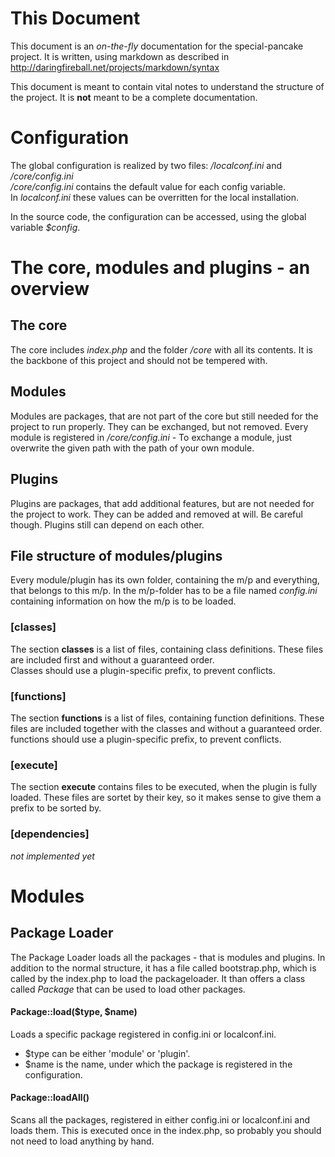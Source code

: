 # This Document

This document is an _on-the-fly_ documentation for the special-pancake project. 
It is written, using markdown as described in 
http://daringfireball.net/projects/markdown/syntax

This document is meant to contain vital notes to understand the structure of
the project. It is __not__ meant to be a complete documentation.

# Configuration

The global configuration is realized by two files: _/localconf.ini_ and
_/core/config.ini_  
_/core/config.ini_ contains the default value for each config variable.  
In _localconf.ini_ these values can be overritten for the local installation.

In the source code, the configuration can be accessed, using the global variable
_$config_.

# The core, modules and plugins - an overview

## The core

The core includes _index.php_ and the folder _/core_ with all its contents. It
is the backbone of this project and should not be tempered with.

## Modules

Modules are packages, that are not part of the core but still needed for the
project to run properly. They can be exchanged, but not removed.
Every module is registered in _/core/config.ini_ - To exchange a module,
just overwrite the given path with the path of your own module.

## Plugins

Plugins are packages, that add additional features, but are not needed for the
project to work. They can be added and removed at will. Be careful though.
Plugins still can depend on each other.

## File structure of modules/plugins

Every module/plugin has its own folder, containing the m/p and everything,
that belongs to this m/p. In the m/p-folder has to be a file named _config.ini_
containing information on how the m/p is to be loaded.

### [classes]

The section __classes__ is a list of files, containing class definitions. These
files are included first and without a guaranteed order.  
Classes should use a plugin-specific prefix, to prevent conflicts.

### [functions]

The section __functions__ is a list of files, containing function definitions. 
These files are included together with the classes and without a guaranteed
order.  
functions should use a plugin-specific prefix, to prevent conflicts.

### [execute]

The section __execute__ contains files to be executed, when the plugin is fully
loaded. These files are sortet by their key, so it makes sense to give them a
prefix to be sorted by.

### [dependencies]

_not implemented yet_

# Modules

## Package Loader

The Package Loader loads all the packages - that is modules and plugins. In
addition to the normal structure, it has a file called bootstrap.php, which
is called by the index.php to load the packageloader. It than offers a class
called _Package_ that can be used to load other packages.

#### Package::load($type, $name)

Loads a specific package registered in config.ini or localconf.ini.  
* $type can be either 'module' or 'plugin'.  
* $name is the name, under which the package is registered in the configuration.

#### Package::loadAll()

Scans all the packages, registered in either config.ini or localconf.ini and
loads them. This is executed once in the index.php, so probably you should not
need to load anything by hand.

